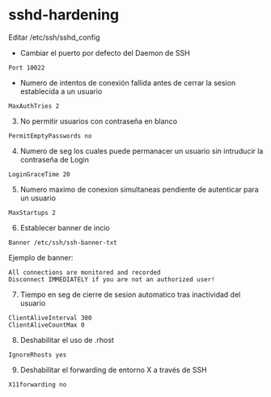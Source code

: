 # sshd-hardening

Editar /etc/ssh/sshd_config

- Cambiar el puerto por defecto del Daemon de SSH
```
Port 10022
```
- Numero de intentos de conexión fallida antes de cerrar la sesion establecida a un usuario
```
MaxAuthTries 2
```
3. No permitir usuarios con contraseña en blanco
```
PermitEmptyPasswords no
```
4. Numero de seg los cuales puede permanacer un usuario sin intruducir la contraseña de Login
```
LoginGraceTime 20
```
5. Numero maximo de conexion simultaneas pendiente de autenticar para un usuario
```
MaxStartups 2
```
6. Establecer banner de incio 
```
Banner /etc/ssh/ssh-banner-txt
```
Ejemplo de banner:
```
All connections are monitored and recorded
Disconnect IMMEDIATELY if you are not an authorized user!
```
7. Tiempo en seg de cierre de sesion automatico tras inactividad del usuario
```
ClientAliveInterval 300
ClientAliveCountMax 0
```
8. Deshabilitar el uso de .rhost
```
IgnoreRhosts yes
```
9. Deshabilitar el forwarding de entorno X a través de SSH
```
X11forwarding no
```
